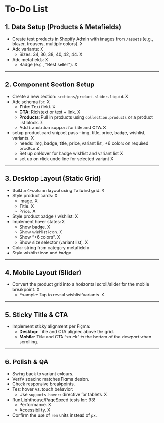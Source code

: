 # To-Do List

## 1. Data Setup (Products & Metafields)
- Create test products in Shopify Admin with images from `/assets` (e.g., blazer, trousers, multiple colors). X
- Add variants: X
  - Sizes: 34, 36, 38, 40, 42, 44. X
- Add metafields: X
  - Badge (e.g., "Best seller"). X

---

## 2. Component Section Setup
- Create a new section: `sections/product-slider.liquid`. X
- Add schema for: X
  - **Title**: Text field.  X 
  - **CTA**: Rich text or text + link. X
  - **Products**: Pull in products using `collection.products` or a product list block. X
  - Add translation support for title and CTA. X
- setup product card snippet pass - img, title, price, badge, wishlist, variants. X
    - needs: img, badge, title, price, variant list, +6 colors on required prodtcs Z
    - Set up onHover for badge wishlist and variant list X
    - set up on click underline for selected variant X



---

## 3. Desktop Layout (Static Grid)
- Build a 4-column layout using Tailwind grid. X
- Style product cards: X
  - Image. X
  - Title. X
  - Price. X
- Style product badge / wishlist:  X
- Implement hover states: X
  - Show badge. X
  - Show wishlist icon. X
  - Show “+6 colors”. X
  - Show size selector (variant list). X
- Color string from category metafield x 
- Style wishlist icon and badge 

---


## 4. Mobile Layout (Slider)
- Convert the product grid into a horizontal scroll/slider for the mobile breakpoint. X
  - Example: Tap to reveal wishlist/variants. X

---

## 5. Sticky Title & CTA
- Implement sticky alignment per Figma:
  - **Desktop**: Title and CTA aligned above the grid.
  - **Mobile**: Title and CTA “stuck” to the bottom of the viewport when scrolling.

---

## 6. Polish & QA
- Swing back to variant colours.
- Verify spacing matches Figma design.
- Check responsive breakpoints.
- Test hover vs. touch behavior:
  - Use `supports-hover:` directive for tablets. X
- Run Lighthouse/PageSpeed tests for: 93!
  - Performance. X
  - Accessibility. X
- Confirm the use of `rem` units instead of `px`.